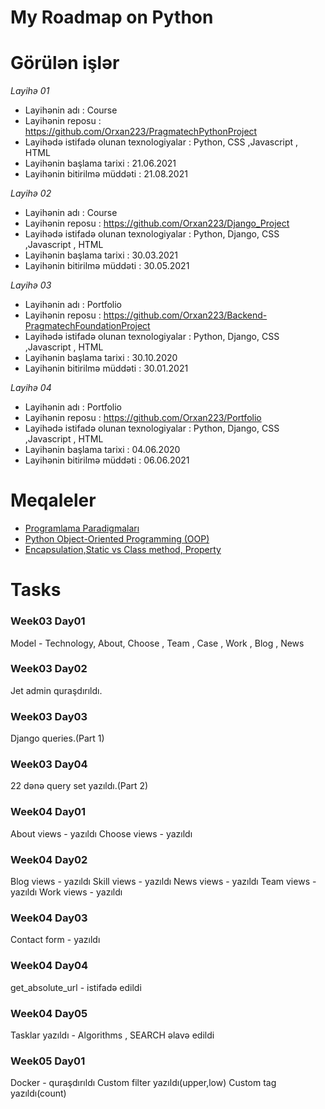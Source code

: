 # My Roadmap on Python

# Görülən işlər
*Layihə 01*
- Layihənin adı : Course
- Layihənin reposu : https://github.com/Orxan223/PragmatechPythonProject
- Layihədə istifadə olunan texnologiyalar : Python,  CSS ,Javascript , HTML
- Layihənin başlama tarixi : 21.06.2021
- Layihənin bitirilmə müddəti : 21.08.2021


*Layihə 02*
- Layihənin adı : Course
- Layihənin reposu : https://github.com/Orxan223/Django_Project
- Layihədə istifadə olunan texnologiyalar : Python, Django,  CSS ,Javascript , HTML
- Layihənin başlama tarixi : 30.03.2021
- Layihənin bitirilmə müddəti : 30.05.2021



*Layihə 03*
- Layihənin adı : Portfolio
- Layihənin reposu : https://github.com/Orxan223/Backend-PragmatechFoundationProject
- Layihədə istifadə olunan texnologiyalar : Python, Django,  CSS ,Javascript , HTML
- Layihənin başlama tarixi : 30.10.2020
- Layihənin bitirilmə müddəti : 30.01.2021



*Layihə 04*
- Layihənin adı : Portfolio
- Layihənin reposu : https://github.com/Orxan223/Portfolio
- Layihədə istifadə olunan texnologiyalar : Python, Django,  CSS ,Javascript , HTML
- Layihənin başlama tarixi : 04.06.2020
- Layihənin bitirilmə müddəti : 06.06.2021

# Meqaleler
- [Programlama Paradigmaları](https://or-xan-2018.medium.com/programlama-paradigmalar%C4%B1-9f9b90eb3f25)
- [Python Object-Oriented Programming (OOP)](https://or-xan-2018.medium.com/python-object-oriented-programming-oop-a36349638cf1)
- [Encapsulation,Static vs Class method, Property](https://or-xan-2018.medium.com/oop-ea81eeb863bc)

# Tasks
### Week03 Day01
Model - Technology, About, Choose , Team , Case , Work , Blog , News

### Week03 Day02
Jet admin quraşdırıldı.

### Week03 Day03
Django queries.(Part 1)

### Week03 Day04
22 dənə query set yazıldı.(Part 2)


### Week04 Day01
About views - yazıldı
Choose views - yazıldı

### Week04 Day02
Blog views - yazıldı
Skill views - yazıldı
News views - yazıldı
Team views - yazıldı
Work views - yazıldı

### Week04 Day03
Contact form - yazıldı

### Week04 Day04
get_absolute_url - istifadə edildi

### Week04 Day05
Tasklar yazıldı - Algorithms , SEARCH əlavə edildi


### Week05 Day01
Docker - quraşdırıldı
Custom filter yazıldı(upper,low)
Custom tag yazıldı(count)